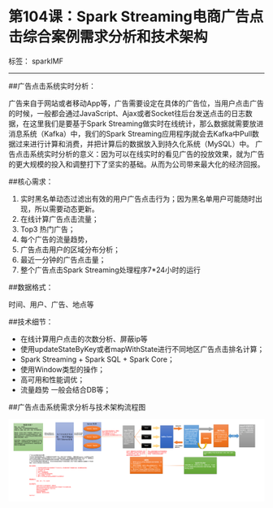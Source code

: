 # 第104课：Spark Streaming电商广告点击综合案例需求分析和技术架构

标签： sparkIMF

---

##广告点击系统实时分析：

广告来自于网站或者移动App等，广告需要设定在具体的广告位，当用户点击广告的时候，一般都会通过JavaScript、Ajax或者Socket往后台发送点击的日志数据，在这里我们是要基于Spark Streaming做实时在线统计，那么数据就需要放进消息系统（Kafka）中，我们的Spark Streaming应用程序j就会去Kafka中Pull数据过来进行计算和消费，并把计算后的数据放入到持久化系统（MySQL）中。
广告点击系统实时分析的意义：因为可以在线实时的看见广告的投放效果，就为广告的更大规模的投入和调整打下了坚实的基础。从而为公司带来最大化的经济回报。

##核心需求：

 1. 实时黑名单动态过滤出有效的用户广告点击行为；因为黑名单用户可能随时出现，所以需要动态更新。
 2. 在线计算广告点击流量；
 3. Top3 热门广告；
 4. 每个广告的流量趋势，
 5. 广告点击用户的区域分布分析；
 6. 最近一分钟的广告点击量；
 7. 整个广告点击Spark Streaming处理程序7*24小时的运行

##数据格式：

时间、用户、广告、地点等

##技术细节：

* 在线计算用户点击的次数分析、屏蔽ip等
* 使用updateStateByKey或者mapWithState进行不同地区广告点击排名计算；
* Spark Streaming + Spark SQL + Spark Core；
* 使用Window类型的操作；
* 高可用和性能调优；
* 流量趋势 一般会结合DB等；


##广告点击系统需求分析与技术架构流程图

![广告点击系统需求分析与技术架构流程图](../image/104.广告点击系统需求分析与技术架构.png)

